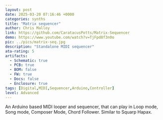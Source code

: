 ```yaml
---
layout: post
date: 2025-03-20 07:16:46 +0000
categories: synths
title: "Matrix sequencer"
author: Chris Malloy
link: https://github.com/CaratacusPotts/Matrix-Sequencer
demo: https://www.youtube.com/watch?v=TjFpd8f3n0o
pic: ../pics/matrix-seq.jpg
description: "Standalone MIDI sequencer"
ata-rating: 5
artifacts:
  - Schematic: true
  - PCB: true
  - BOM: false
  - FW: true
  - Docs: false
  - Enclosure: true
tags: [Digital,MIDI,Sequencer,Arduino,Controller]
level: Advanced
---
```


An Arduino based MIDI looper and sequencer, that can play in Loop mode, Song mode, Composer Mode, Chord Follower. Similar to Squarp Hapax.